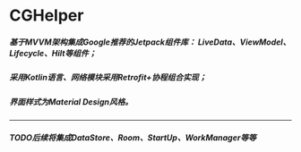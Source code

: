 # CGHelper

##### 基于MVVM架构集成Google推荐的Jetpack组件库： LiveData、ViewModel、Lifecycle、Hilt等组件；
##### 采用Kotlin语言、网络模块采用Retrofit+协程组合实现；
##### 界面样式为Material Design风格。

---

##### TODO后续将集成DataStore、Room、StartUp、WorkManager等等
